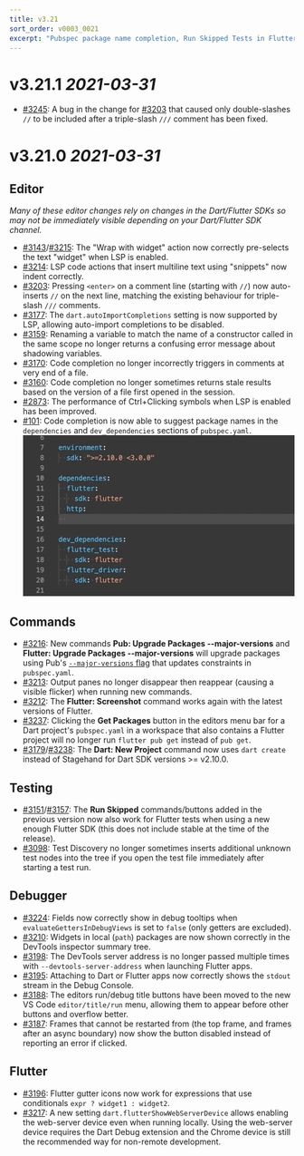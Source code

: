 ```yaml
---
title: v3.21
sort_order: v0003_0021
excerpt: "Pubspec package name completion, Run Skipped Tests in Flutter, ..."
---
```


# v3.21.1 *2021-03-31*

- [#3245](https://github.com/Dart-Code/Dart-Code/issues/3245): A bug in the change for [#3203](https://github.com/Dart-Code/Dart-Code/issues/3203) that caused only double-slashes `//` to be included after a triple-slash `///` comment has been fixed.

# v3.21.0 *2021-03-31*

## Editor

_Many of these editor changes rely on changes in the Dart/Flutter SDKs so may not be immediately visible depending on your Dart/Flutter SDK channel._

- [#3143](https://github.com/Dart-Code/Dart-Code/issues/3143)/[#3215](https://github.com/Dart-Code/Dart-Code/issues/3215): The "Wrap with widget" action now correctly pre-selects the text "widget" when LSP is enabled.
- [#3214](https://github.com/Dart-Code/Dart-Code/issues/3214): LSP code actions that insert multiline text using "snippets" now indent correctly.
- [#3203](https://github.com/Dart-Code/Dart-Code/issues/3203): Pressing `<enter>` on a comment line (starting with `//`) now auto-inserts `//` on the next line, matching the existing behaviour for triple-slash `///` comments.
- [#3177](https://github.com/Dart-Code/Dart-Code/issues/3177): The `dart.autoImportCompletions` setting is now supported by LSP, allowing auto-import completions to be disabled.
- [#3159](https://github.com/Dart-Code/Dart-Code/issues/3159): Renaming a variable to match the name of a constructor called in the same scope no longer returns a confusing error message about shadowing variables.
- [#3170](https://github.com/Dart-Code/Dart-Code/issues/3170): Code completion no longer incorrectly triggers in comments at very end of a file.
- [#3160](https://github.com/Dart-Code/Dart-Code/issues/3160): Code completion no longer sometimes returns stale results based on the version of a file first opened in the session.
- [#2873](https://github.com/Dart-Code/Dart-Code/issues/2873): The performance of Ctrl+Clicking symbols when LSP is enabled has been improved.
- [#101](https://github.com/Dart-Code/Dart-Code/issues/101): Code completion is now able to suggest package names in the `dependencies` and `dev_dependencies` sections of `pubspec.yaml`.
  <br /><img loading="lazy" src="/images/release_notes/v3.21/package_name_completion.gif" width="490" height="284" />

## Commands

- [#3216](https://github.com/Dart-Code/Dart-Code/issues/3216): New commands **Pub: Upgrade Packages --major-versions** and **Flutter: Upgrade Packages --major-versions** will upgrade packages using Pub's [`--major-versions` flag](https://dart.dev/tools/pub/cmd/pub-upgrade#--major-versions) that updates constraints in `pubspec.yaml`.
- [#3213](https://github.com/Dart-Code/Dart-Code/issues/3213): Output panes no longer disappear then reappear (causing a visible flicker) when running new commands.
- [#3212](https://github.com/Dart-Code/Dart-Code/issues/3212): The **Flutter: Screenshot** command works again with the latest versions of Flutter.
- [#3237](https://github.com/Dart-Code/Dart-Code/issues/3237): Clicking the **Get Packages** button in the editors menu bar for a Dart project's `pubspec.yaml` in a workspace that also contains a Flutter project will no longer run `flutter pub get` instead of `pub get`.
- [#3179](https://github.com/Dart-Code/Dart-Code/issues/3179)/[#3238](https://github.com/Dart-Code/Dart-Code/issues/3238): The **Dart: New Project** command now uses `dart create` instead of Stagehand for Dart SDK versions >= v2.10.0.

## Testing

- [#3151](https://github.com/Dart-Code/Dart-Code/issues/3151)/[#3157](https://github.com/Dart-Code/Dart-Code/issues/3157): The **Run Skipped** commands/buttons added in the previous version now also work for Flutter tests when using a new enough Flutter SDK (this does not include stable at the time of the release).
- [#3098](https://github.com/Dart-Code/Dart-Code/issues/3098): Test Discovery no longer sometimes inserts additional unknown test nodes into the tree if you open the test file immediately after starting a test run.

## Debugger

- [#3224](https://github.com/Dart-Code/Dart-Code/issues/3224): Fields now correctly show in debug tooltips when `evaluateGettersInDebugViews` is set to `false` (only getters are excluded).
- [#3210](https://github.com/Dart-Code/Dart-Code/issues/3210): Widgets in local (`path`) packages are now shown correctly in the DevTools inspector summary tree.
- [#3198](https://github.com/Dart-Code/Dart-Code/issues/3198): The DevTools server address is no longer passed multiple times with `--devtools-server-address` when launching Flutter apps.
- [#3195](https://github.com/Dart-Code/Dart-Code/issues/3195): Attaching to Dart or Flutter apps now correctly shows the `stdout` stream in the Debug Console.
- [#3188](https://github.com/Dart-Code/Dart-Code/issues/3188): The editors run/debug title buttons have been moved to the new VS Code `editor/title/run` menu, allowing them to appear before other buttons and overflow better.
- [#3187](https://github.com/Dart-Code/Dart-Code/issues/3187): Frames that cannot be restarted from (the top frame, and frames after an async boundary) now show the button disabled instead of reporting an error if clicked.

## Flutter

- [#3196](https://github.com/Dart-Code/Dart-Code/issues/3196): Flutter gutter icons now work for expressions that use conditionals `expr ? widget1 : widget2`.
- [#3217](https://github.com/Dart-Code/Dart-Code/issues/3217): A new setting `dart.flutterShowWebServerDevice` allows enabling the web-server device even when running locally. Using the web-server device requires the Dart Debug extension and the Chrome device is still the recommended way for non-remote development.
